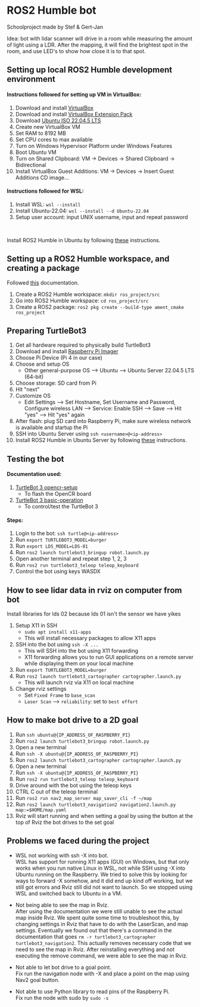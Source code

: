 # ROS2 Humble bot

Schoolproject made by Stef & Gert-Jan

Idea: bot with lidar scanner will drive in a room while measuring the amount of light using a LDR. After the mapping, it will find the brightest spot in the room, and use LED's to show how close it is to that spot.

## Setting up local ROS2 Humble development environment
#### Instructions followed for setting up VM in VirtualBox:
1. Download and install [VirtualBox](https://www.virtualbox.org/wiki/Downloads)
2. Download and install [VirtualBox Extension Pack](https://www.virtualbox.org/wiki/Downloads)
3. Download [Ubuntu ISO 22.04.5 LTS](https://ubuntu.com/download/desktop)
4. Create new VirtualBox VM
5. Set RAM to 8192 MB
6. Set CPU cores to max available
7. Turn on Windows Hypervisor Platform under Windows Features
8. Boot Ubuntu VM
9. Turn on Shared Clipboard: VM -> Devices -> Shared Clipboard -> Bidirectional
10. Install VirtualBox Guest Additions: VM -> Devices -> Insert Guest Additions CD image...

#### Instructions followed for WSL:
1. Install WSL: ```wsl --install```
2. Install Ubuntu-22.04: ```wsl --install --d Ubuntu-22.04```
3. Setup user account: input UNIX username, input and repeat password

<br>

Install ROS2 Humble in Ubuntu by following [these](https://docs.ros.org/en/humble/) instructions.

## Setting up a ROS2 Humble workspace, and creating a package
Followed [this](https://docs.ros.org/en/eloquent/Tutorials/Creating-Your-First-ROS2-Package.html) documentation.
1. Create a ROS2 Humble workspace: ```mkdir ros_project/src```
2. Go into ROS2 Humble workspace: ```cd ros_project/src```
3. Create a ROS2 package: ```ros2 pkg create --build-type ament_cmake ros_project```

## Preparing TurtleBot3
1. Get all hardware required to physically build TurtleBot3
2. Download and install [Raspberry Pi Imager](https://www.raspberrypi.com/software/)
3. Choose Pi Device (Pi 4 in our case)
4. Choose and setup OS
    - Other general-purpose OS --> Ubuntu --> Ubuntu Server 22.04.5 LTS (64-bit)
5. Choose storage: SD card from Pi
6. Hit "next"
7. Customize OS
    - Edit Settings --> Set Hostname, Set Username and Password, Configure wireless LAN --> Service: Enable SSH --> Save --> Hit "yes" --> Hit "yes" again
8. After flash: plug SD card into Raspberry Pi, make sure wireless network is available and startup the Pi
9. SSH into Ubuntu Server using ```ssh <username>@<ip-address>```
10. Install ROS2 Humble in Ubuntu Server by following [these](https://docs.ros.org/en/humble/) instructions.

## Testing the bot
#### Documentation used:
1. [TurtleBot 3 opencr-setup](https://emanual.robotis.com/docs/en/platform/turtlebot3/opencr_setup/#opencr-setup)
    - To flash the OpenCR board
2. [TurtleBot 3 basic-operation](https://emanual.robotis.com/docs/en/platform/turtlebot3/basic_operation/#teleoperation)
    - To control/test the TurtleBot 3

#### Steps:
1. Login to the bot: ```ssh turtle@<ip-address>```
2. Run ```export TURTLEBOT3_MODEL=burger```
3. Run ```export LDS_MODEL=LDS-01```
4. Run ```ros2 launch turtlebot3_bringup robot.launch.py```
5. Open another terminal and repeat step 1, 2, 3
6. Run ```ros2 run turtlebot3_teleop teleop_keyboard```
7. Control the bot using keys WASDX

## How to see lidar data in rviz on computer from bot
Install libraries for lds 02 because lds 01 isn't the sensor we have yikes

1. Setup X11 in SSH
    - ```sudo apt install x11-apps```
    - This will install necessary packages to allow X11 apps
2. SSH into the bot using ```ssh -X ...```
    - This will SSH into the bot using X11 forwarding
    - X11 forwarding allows you to run GUI applications on a remote server while displaying them on your local machine
3. Run ```export TURTLEBOT3_MODEL=burger```
4. Run ```ros2 launch turtlebot3_cartographer cartographer.launch.py```
    - This will launch rviz via X11 on local machine
5. Change rviz settings
    - Set ```Fixed Frame``` to ```base_scan```
    - ```Laser Scan``` --> ```reliability```: set to ```best effort```
  
## How to make bot drive to a 2D goal 
1. Run ```ssh ubuntu@{IP_ADDRESS_OF_RASPBERRY_PI}```
2. Run ```ros2 launch turtlebot3_bringup robot.launch.py```
3. Open a new terminal
4. Run ```ssh -X ubuntu@{IP_ADDRESS_OF_RASPBERRY_PI}```
5. Run ```ros2 launch turtlebot3_cartographer cartographer.launch.py```
6. Open a new terminal
7. Run ```ssh -X ubuntu@{IP_ADDRESS_OF_RASPBERRY_PI}```
8. Run ```ros2 run turtlebot3_teleop teleop_keyboard```
9. Drive around with the bot using the teleop keys
10. CTRL C out of the teleop terminal
11. Run ```ros2 run nav2_map_server map_saver_cli -f ~/map```
12. Run ```ros2 launch turtlebot3_navigation2 navigation2.launch.py map:=$HOME/map.yaml```
13. Rviz will start running and when setting a goal by using the button at the top of Rviz the bot drives to the set goal

## Problems we faced during the project
- WSL not working with ssh -X into bot.<br>
WSL has support for running X11 apps (GUI) on Windows, but that only works when you run native Linux in WSL, not while SSH using -X into Ubuntu running on the Raspberry. We tried to solve this by looking for ways to forward -X somehow, and it did end up kind off working, but we still got errors and Rviz still did not want to launch. So we stopped using WSL and switched back to Ubuntu in a VM.

- Not being able to see the map in Rviz.<br>
After using the documentation we were still unable to see the actual map inside Rviz. We spent quite some time to troubleshoot this, by changing settings in Rviz that have to do with the LaserScan, and map settings. Eventually we found out that there's a command in the documentation that goes ```rm -r turtlebot3_cartographer turtlebot3_navigation2```. This actually removes necessary code that we need to see the map in Rviz. After reinstalling everything and not executing the remove command, we were able to see the map in Rviz.

- Not able to let bot drive to a goal point.<br>
Fix run the navigation node with -X and place a point on the map using Nav2 goal button.

- Not able to use Python library to read pins of the Raspberry Pi.<br>
Fix run the node with sudo by ```sudo -s```

